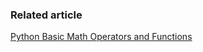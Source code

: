 
### Related article

[Python Basic Math Operators and Functions](http://ben-bai.blogspot.tw/2013/09/python-basic-math-operators-and.html)
